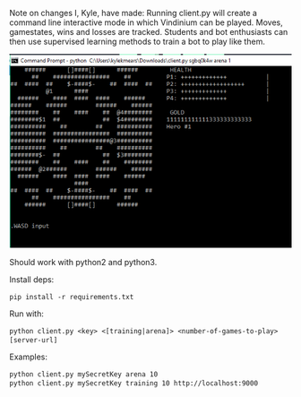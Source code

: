 Note on changes I, Kyle, have made: Running client.py will create a command line interactive mode in which Vindinium can be played.  Moves, gamestates, wins and losses are tracked.  Students and bot enthusiasts can then use supervised learning methods to train a bot to play like them.

![Alt text](https://github.com/Kylekmears/vindinium-starter-python/blob/master/vindiniumInterface.png "Interface Example")

Should work with python2 and python3.

Install deps:

    pip install -r requirements.txt

Run with:

    python client.py <key> <[training|arena]> <number-of-games-to-play> [server-url]

Examples:

    python client.py mySecretKey arena 10
    python client.py mySecretKey training 10 http://localhost:9000
